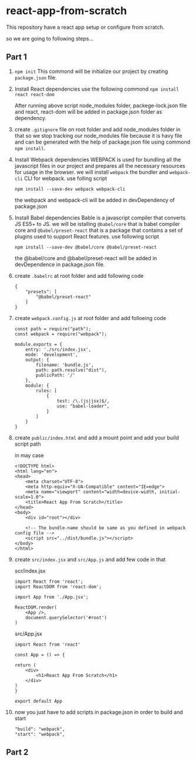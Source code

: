 # react-app-from-scratch

This repository have a react app setup or configure from scratch.

so we are going to following steps...

## Part 1

1. ``` npm init ```
    This commond will be initialize our project by creating ```package.json``` file.

2. Install React dependencies
    use the following commond 
    ```npm install react react-dom```

    After running above script node_modules folder, packege-lock.json file and react, react-dom will be added in package.json folder as dependency.

3. create ```.gitignore``` file on root folder and add node_modules folder in that so we stop tracking our node_modules file because it is havy file and can be generated with the help of package.json file using commond ```npm install```.

4. Install Webpack dependencies
    WEBPACK is used for bundling all the javascript files in our project and prepares all the necessary resources for usage in the browser.
    we will install ```webpack``` the bundler and ```webpack-cli``` CLI for webpack.
    use folling script

    ```npm install --save-dev webpack webpack-cli```

    the webpack and webpack-cli will be added in devDependency of package.json

5. Install Babel dependencies
    Bable is a javascript compiler that converts JS ES5+ to JS.
    we will be istalling ```@babel/core``` that is babel compiler core and ```@babel/preset-react``` that is a package that contains a set of plugins used to support React features.
    use following script 

    ```npm install --save-dev @babel/core @babel/preset-react```

    the @babel/core and @babel/preset-react will be added in devDependence in package.json file.

6. create ```.babelrc``` at root folder
    and add following code

    ```
    {
        "presets": [
            "@babel/preset-react"
        ]
    }
    ```

7. create ```webpack.config.js``` at root folder
    and add folloeing code

    ```
    const path = require("path");
    const webpack = require("webpack");

    module.exports = {
        entry: './src/index.jsx',
        mode: 'development',
        output: {
            filename: 'bundle.js',
            path: path.resolve("dist"),
            publicPath: '/'
        },
        module: {
            rules: [
                {
                    test: /\.(js|jsx)$/,
                    use: "babel-loader",
                }
            ]
        }
    }
    ```

8. create ```public/index.html``` and add a mount point and add your build script path

    in may case 
    ```
    <!DOCTYPE html>
    <html lang="en">
    <head>
        <meta charset="UTF-8">
        <meta http-equiv="X-UA-Compatible" content="IE=edge">
        <meta name="viewport" content="width=device-width, initial-scale=1.0">
        <title>React App From Scratch</title>
    </head>
    <body>
        <div id="root"></div>
    
        <!-- The bundle-name should be same as you defined in webpack config file -->
        <script src="../dist/bundle.js"></script>
    </body>
    </html>
    ```

9. create ```src/index.jsx``` and ```src/App.js``` and add few code in that

    scr/index.jsx
    ```
    import React from 'react';
    import ReactDOM from 'react-dom';

    import App from './App.jsx';

    ReactDOM.render(
        <App />,
        document.querySelector('#root')
    )
    ```

    src/App.jsx
    ```
    import React from 'react'

    const App = () => {
        
    return (
        <div>
            <h1>React App From Scratch</h1>
        </div>
    )
    }

    export default App
    ```

10. now you just have to add scripts in package.json in order to build and start

    ```
    "build": "webpack",
    "start": "webpack",
    ```

## Part 2
